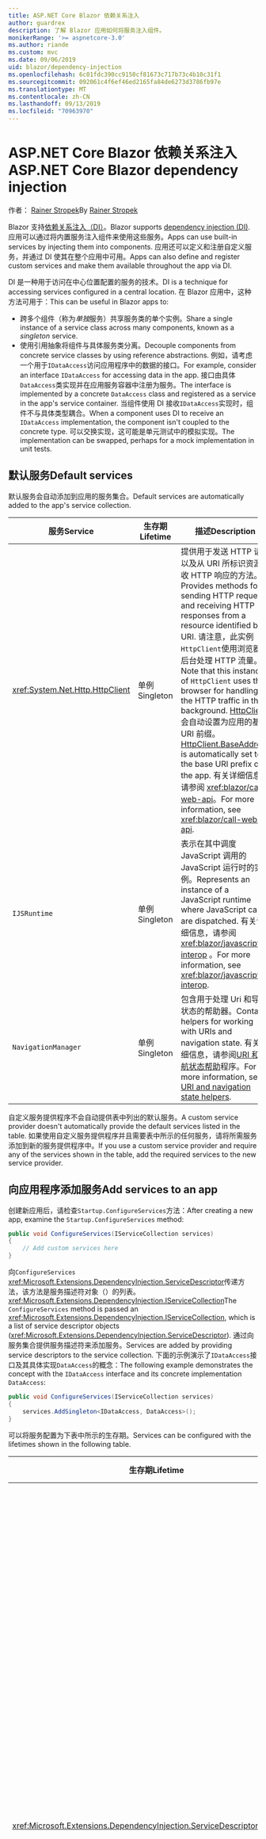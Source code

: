 ```yaml
---
title: ASP.NET Core Blazor 依赖关系注入
author: guardrex
description: 了解 Blazor 应用如何将服务注入组件。
monikerRange: '>= aspnetcore-3.0'
ms.author: riande
ms.custom: mvc
ms.date: 09/06/2019
uid: blazor/dependency-injection
ms.openlocfilehash: 6c01fdc390cc9150cf81673c717b73c4b10c31f1
ms.sourcegitcommit: 092061c4f6ef46ed2165fa84de6273d3786fb97e
ms.translationtype: MT
ms.contentlocale: zh-CN
ms.lasthandoff: 09/13/2019
ms.locfileid: "70963970"
---
```

# <a name="aspnet-core-blazor-dependency-injection"></a><span data-ttu-id="ec5b2-103">ASP.NET Core Blazor 依赖关系注入</span><span class="sxs-lookup"><span data-stu-id="ec5b2-103">ASP.NET Core Blazor dependency injection</span></span>

<span data-ttu-id="ec5b2-104">作者： [Rainer Stropek](https://www.timecockpit.com)</span><span class="sxs-lookup"><span data-stu-id="ec5b2-104">By [Rainer Stropek](https://www.timecockpit.com)</span></span>

<span data-ttu-id="ec5b2-105">Blazor 支持[依赖关系注入（DI）](xref:fundamentals/dependency-injection)。</span><span class="sxs-lookup"><span data-stu-id="ec5b2-105">Blazor supports [dependency injection (DI)](xref:fundamentals/dependency-injection).</span></span> <span data-ttu-id="ec5b2-106">应用可以通过将内置服务注入组件来使用这些服务。</span><span class="sxs-lookup"><span data-stu-id="ec5b2-106">Apps can use built-in services by injecting them into components.</span></span> <span data-ttu-id="ec5b2-107">应用还可以定义和注册自定义服务，并通过 DI 使其在整个应用中可用。</span><span class="sxs-lookup"><span data-stu-id="ec5b2-107">Apps can also define and register custom services and make them available throughout the app via DI.</span></span>

<span data-ttu-id="ec5b2-108">DI 是一种用于访问在中心位置配置的服务的技术。</span><span class="sxs-lookup"><span data-stu-id="ec5b2-108">DI is a technique for accessing services configured in a central location.</span></span> <span data-ttu-id="ec5b2-109">在 Blazor 应用中，这种方法可用于：</span><span class="sxs-lookup"><span data-stu-id="ec5b2-109">This can be useful in Blazor apps to:</span></span>

* <span data-ttu-id="ec5b2-110">跨多个组件（称为*单独*服务）共享服务类的单个实例。</span><span class="sxs-lookup"><span data-stu-id="ec5b2-110">Share a single instance of a service class across many components, known as a *singleton* service.</span></span>
* <span data-ttu-id="ec5b2-111">使用引用抽象将组件与具体服务类分离。</span><span class="sxs-lookup"><span data-stu-id="ec5b2-111">Decouple components from concrete service classes by using reference abstractions.</span></span> <span data-ttu-id="ec5b2-112">例如，请考虑一个用于`IDataAccess`访问应用程序中的数据的接口。</span><span class="sxs-lookup"><span data-stu-id="ec5b2-112">For example, consider an interface `IDataAccess` for accessing data in the app.</span></span> <span data-ttu-id="ec5b2-113">接口由具体`DataAccess`类实现并在应用服务容器中注册为服务。</span><span class="sxs-lookup"><span data-stu-id="ec5b2-113">The interface is implemented by a concrete `DataAccess` class and registered as a service in the app's service container.</span></span> <span data-ttu-id="ec5b2-114">当组件使用 DI 接收`IDataAccess`实现时，组件不与具体类型耦合。</span><span class="sxs-lookup"><span data-stu-id="ec5b2-114">When a component uses DI to receive an `IDataAccess` implementation, the component isn't coupled to the concrete type.</span></span> <span data-ttu-id="ec5b2-115">可以交换实现，这可能是单元测试中的模拟实现。</span><span class="sxs-lookup"><span data-stu-id="ec5b2-115">The implementation can be swapped, perhaps for a mock implementation in unit tests.</span></span>

## <a name="default-services"></a><span data-ttu-id="ec5b2-116">默认服务</span><span class="sxs-lookup"><span data-stu-id="ec5b2-116">Default services</span></span>

<span data-ttu-id="ec5b2-117">默认服务会自动添加到应用的服务集合。</span><span class="sxs-lookup"><span data-stu-id="ec5b2-117">Default services are automatically added to the app's service collection.</span></span>

| <span data-ttu-id="ec5b2-118">服务</span><span class="sxs-lookup"><span data-stu-id="ec5b2-118">Service</span></span> | <span data-ttu-id="ec5b2-119">生存期</span><span class="sxs-lookup"><span data-stu-id="ec5b2-119">Lifetime</span></span> | <span data-ttu-id="ec5b2-120">描述</span><span class="sxs-lookup"><span data-stu-id="ec5b2-120">Description</span></span> |
| ------- | -------- | ----------- |
| <xref:System.Net.Http.HttpClient> | <span data-ttu-id="ec5b2-121">单例</span><span class="sxs-lookup"><span data-stu-id="ec5b2-121">Singleton</span></span> | <span data-ttu-id="ec5b2-122">提供用于发送 HTTP 请求以及从 URI 所标识资源接收 HTTP 响应的方法。</span><span class="sxs-lookup"><span data-stu-id="ec5b2-122">Provides methods for sending HTTP requests and receiving HTTP responses from a resource identified by a URI.</span></span> <span data-ttu-id="ec5b2-123">请注意，此实例`HttpClient`使用浏览器在后台处理 HTTP 流量。</span><span class="sxs-lookup"><span data-stu-id="ec5b2-123">Note that this instance of `HttpClient` uses the browser for handling the HTTP traffic in the background.</span></span> <span data-ttu-id="ec5b2-124">[HttpClient](xref:System.Net.Http.HttpClient.BaseAddress)会自动设置为应用的基本 URI 前缀。</span><span class="sxs-lookup"><span data-stu-id="ec5b2-124">[HttpClient.BaseAddress](xref:System.Net.Http.HttpClient.BaseAddress) is automatically set to the base URI prefix of the app.</span></span> <span data-ttu-id="ec5b2-125">有关详细信息，请参阅 <xref:blazor/call-web-api>。</span><span class="sxs-lookup"><span data-stu-id="ec5b2-125">For more information, see <xref:blazor/call-web-api>.</span></span> |
| `IJSRuntime` | <span data-ttu-id="ec5b2-126">单例</span><span class="sxs-lookup"><span data-stu-id="ec5b2-126">Singleton</span></span> | <span data-ttu-id="ec5b2-127">表示在其中调度 JavaScript 调用的 JavaScript 运行时的实例。</span><span class="sxs-lookup"><span data-stu-id="ec5b2-127">Represents an instance of a JavaScript runtime where JavaScript calls are dispatched.</span></span> <span data-ttu-id="ec5b2-128">有关详细信息，请参阅 <xref:blazor/javascript-interop> 。</span><span class="sxs-lookup"><span data-stu-id="ec5b2-128">For more information, see <xref:blazor/javascript-interop>.</span></span> |
| `NavigationManager` | <span data-ttu-id="ec5b2-129">单例</span><span class="sxs-lookup"><span data-stu-id="ec5b2-129">Singleton</span></span> | <span data-ttu-id="ec5b2-130">包含用于处理 Uri 和导航状态的帮助器。</span><span class="sxs-lookup"><span data-stu-id="ec5b2-130">Contains helpers for working with URIs and navigation state.</span></span> <span data-ttu-id="ec5b2-131">有关详细信息，请参阅[URI 和导航状态帮助](xref:blazor/routing#uri-and-navigation-state-helpers)程序。</span><span class="sxs-lookup"><span data-stu-id="ec5b2-131">For more information, see [URI and navigation state helpers](xref:blazor/routing#uri-and-navigation-state-helpers).</span></span> |

<span data-ttu-id="ec5b2-132">自定义服务提供程序不会自动提供表中列出的默认服务。</span><span class="sxs-lookup"><span data-stu-id="ec5b2-132">A custom service provider doesn't automatically provide the default services listed in the table.</span></span> <span data-ttu-id="ec5b2-133">如果使用自定义服务提供程序并且需要表中所示的任何服务，请将所需服务添加到新的服务提供程序中。</span><span class="sxs-lookup"><span data-stu-id="ec5b2-133">If you use a custom service provider and require any of the services shown in the table, add the required services to the new service provider.</span></span>

## <a name="add-services-to-an-app"></a><span data-ttu-id="ec5b2-134">向应用程序添加服务</span><span class="sxs-lookup"><span data-stu-id="ec5b2-134">Add services to an app</span></span>

<span data-ttu-id="ec5b2-135">创建新应用后，请检查`Startup.ConfigureServices`方法：</span><span class="sxs-lookup"><span data-stu-id="ec5b2-135">After creating a new app, examine the `Startup.ConfigureServices` method:</span></span>

```csharp
public void ConfigureServices(IServiceCollection services)
{
    // Add custom services here
}
```

<span data-ttu-id="ec5b2-136">向`ConfigureServices` <xref:Microsoft.Extensions.DependencyInjection.ServiceDescriptor>传递方法，该方法是服务描述符对象（）的列表。 <xref:Microsoft.Extensions.DependencyInjection.IServiceCollection></span><span class="sxs-lookup"><span data-stu-id="ec5b2-136">The `ConfigureServices` method is passed an <xref:Microsoft.Extensions.DependencyInjection.IServiceCollection>, which is a list of service descriptor objects (<xref:Microsoft.Extensions.DependencyInjection.ServiceDescriptor>).</span></span> <span data-ttu-id="ec5b2-137">通过向服务集合提供服务描述符来添加服务。</span><span class="sxs-lookup"><span data-stu-id="ec5b2-137">Services are added by providing service descriptors to the service collection.</span></span> <span data-ttu-id="ec5b2-138">下面的示例演示了`IDataAccess`接口及其具体实现`DataAccess`的概念：</span><span class="sxs-lookup"><span data-stu-id="ec5b2-138">The following example demonstrates the concept with the `IDataAccess` interface and its concrete implementation `DataAccess`:</span></span>

```csharp
public void ConfigureServices(IServiceCollection services)
{
    services.AddSingleton<IDataAccess, DataAccess>();
}
```

<span data-ttu-id="ec5b2-139">可以将服务配置为下表中所示的生存期。</span><span class="sxs-lookup"><span data-stu-id="ec5b2-139">Services can be configured with the lifetimes shown in the following table.</span></span>

| <span data-ttu-id="ec5b2-140">生存期</span><span class="sxs-lookup"><span data-stu-id="ec5b2-140">Lifetime</span></span> | <span data-ttu-id="ec5b2-141">描述</span><span class="sxs-lookup"><span data-stu-id="ec5b2-141">Description</span></span> |
| -------- | ----------- |
| <xref:Microsoft.Extensions.DependencyInjection.ServiceDescriptor.Scoped*> | <span data-ttu-id="ec5b2-142">Blazor WebAssembly apps 目前没有 DI 作用域的概念。</span><span class="sxs-lookup"><span data-stu-id="ec5b2-142">Blazor WebAssembly apps don't currently have a concept of DI scopes.</span></span> <span data-ttu-id="ec5b2-143">`Scoped`注册的服务的行为`Singleton`类似于服务。</span><span class="sxs-lookup"><span data-stu-id="ec5b2-143">`Scoped`-registered services behave like `Singleton` services.</span></span> <span data-ttu-id="ec5b2-144">但是，Blazor 服务器托管模型支持`Scoped`生存期。</span><span class="sxs-lookup"><span data-stu-id="ec5b2-144">However, the Blazor Server hosting model supports the `Scoped` lifetime.</span></span> <span data-ttu-id="ec5b2-145">在 Blazor 服务器应用中，作用域内服务注册的范围为*连接*。</span><span class="sxs-lookup"><span data-stu-id="ec5b2-145">In Blazor Server apps, a scoped service registration is scoped to the *connection*.</span></span> <span data-ttu-id="ec5b2-146">出于此原因，使用作用域内服务的目的是应该作用于当前用户的服务，即使当前目的是在浏览器中运行客户端。</span><span class="sxs-lookup"><span data-stu-id="ec5b2-146">For this reason, using scoped services is preferred for services that should be scoped to the current user, even if the current intent is to run client-side in the browser.</span></span> |
| <xref:Microsoft.Extensions.DependencyInjection.ServiceDescriptor.Singleton*> | <span data-ttu-id="ec5b2-147">DI 创建服务的*单个实例*。</span><span class="sxs-lookup"><span data-stu-id="ec5b2-147">DI creates a *single instance* of the service.</span></span> <span data-ttu-id="ec5b2-148">所有需要服务的`Singleton`组件都接收相同服务的实例。</span><span class="sxs-lookup"><span data-stu-id="ec5b2-148">All components requiring a `Singleton` service receive an instance of the same service.</span></span> |
| <xref:Microsoft.Extensions.DependencyInjection.ServiceDescriptor.Transient*> | <span data-ttu-id="ec5b2-149">每当组件从服务容器获取`Transient`服务的实例时，它都会接收服务的*新实例*。</span><span class="sxs-lookup"><span data-stu-id="ec5b2-149">Whenever a component obtains an instance of a `Transient` service from the service container, it receives a *new instance* of the service.</span></span> |

<span data-ttu-id="ec5b2-150">DI 系统基于 ASP.NET Core 中的 DI 系统。</span><span class="sxs-lookup"><span data-stu-id="ec5b2-150">The DI system is based on the DI system in ASP.NET Core.</span></span> <span data-ttu-id="ec5b2-151">有关详细信息，请参阅 <xref:fundamentals/dependency-injection> 。</span><span class="sxs-lookup"><span data-stu-id="ec5b2-151">For more information, see <xref:fundamentals/dependency-injection>.</span></span>

## <a name="request-a-service-in-a-component"></a><span data-ttu-id="ec5b2-152">在组件中请求服务</span><span class="sxs-lookup"><span data-stu-id="ec5b2-152">Request a service in a component</span></span>

<span data-ttu-id="ec5b2-153">将服务添加到服务集合后，使用[ \@注入](xref:mvc/views/razor#inject)Razor 指令将服务注入到组件。</span><span class="sxs-lookup"><span data-stu-id="ec5b2-153">After services are added to the service collection, inject the services into the components using the [\@inject](xref:mvc/views/razor#inject) Razor directive.</span></span> <span data-ttu-id="ec5b2-154">`@inject`具有两个参数：</span><span class="sxs-lookup"><span data-stu-id="ec5b2-154">`@inject` has two parameters:</span></span>

* <span data-ttu-id="ec5b2-155">键入&ndash;要注入的服务的类型。</span><span class="sxs-lookup"><span data-stu-id="ec5b2-155">Type &ndash; The type of the service to inject.</span></span>
* <span data-ttu-id="ec5b2-156">属性&ndash;接收注入的应用服务的属性的名称。</span><span class="sxs-lookup"><span data-stu-id="ec5b2-156">Property &ndash; The name of the property receiving the injected app service.</span></span> <span data-ttu-id="ec5b2-157">属性不需要手动创建。</span><span class="sxs-lookup"><span data-stu-id="ec5b2-157">The property doesn't require manual creation.</span></span> <span data-ttu-id="ec5b2-158">编译器将创建属性。</span><span class="sxs-lookup"><span data-stu-id="ec5b2-158">The compiler creates the property.</span></span>

<span data-ttu-id="ec5b2-159">有关详细信息，请参阅 <xref:mvc/views/dependency-injection> 。</span><span class="sxs-lookup"><span data-stu-id="ec5b2-159">For more information, see <xref:mvc/views/dependency-injection>.</span></span>

<span data-ttu-id="ec5b2-160">使用多`@inject`个语句注入不同的服务。</span><span class="sxs-lookup"><span data-stu-id="ec5b2-160">Use multiple `@inject` statements to inject different services.</span></span>

<span data-ttu-id="ec5b2-161">下面的示例说明如何使用 `@inject`。</span><span class="sxs-lookup"><span data-stu-id="ec5b2-161">The following example shows how to use `@inject`.</span></span> <span data-ttu-id="ec5b2-162">服务实现`Services.IDataAccess`被注入到组件的属性`DataRepository`中。</span><span class="sxs-lookup"><span data-stu-id="ec5b2-162">The service implementing `Services.IDataAccess` is injected into the component's property `DataRepository`.</span></span> <span data-ttu-id="ec5b2-163">请注意代码如何只使用`IDataAccess`抽象：</span><span class="sxs-lookup"><span data-stu-id="ec5b2-163">Note how the code is only using the `IDataAccess` abstraction:</span></span>

[!code-cshtml[](dependency-injection/samples_snapshot/3.x/CustomerList.razor?highlight=2-3,23)]

<span data-ttu-id="ec5b2-164">在内部，生成的属性`DataRepository`（） `InjectAttribute`用特性修饰。</span><span class="sxs-lookup"><span data-stu-id="ec5b2-164">Internally, the generated property (`DataRepository`) is decorated with the `InjectAttribute` attribute.</span></span> <span data-ttu-id="ec5b2-165">通常不会直接使用此属性。</span><span class="sxs-lookup"><span data-stu-id="ec5b2-165">Typically, this attribute isn't used directly.</span></span> <span data-ttu-id="ec5b2-166">如果基类对于组件是必需的，并且插入的属性也是基类所必需的，请手动添加`InjectAttribute`：</span><span class="sxs-lookup"><span data-stu-id="ec5b2-166">If a base class is required for components and injected properties are also required for the base class, manually add the `InjectAttribute`:</span></span>

```csharp
public class ComponentBase : IComponent
{
    // DI works even if using the InjectAttribute in a component's base class.
    [Inject]
    protected IDataAccess DataRepository { get; set; }
    ...
}
```

<span data-ttu-id="ec5b2-167">在从基类派生的组件中，指令`@inject`不是必需的。</span><span class="sxs-lookup"><span data-stu-id="ec5b2-167">In components derived from the base class, the `@inject` directive isn't required.</span></span> <span data-ttu-id="ec5b2-168">`InjectAttribute`基类的可满足以下要求：</span><span class="sxs-lookup"><span data-stu-id="ec5b2-168">The `InjectAttribute` of the base class is sufficient:</span></span>

```cshtml
@page "/demo"
@inherits ComponentBase

<h1>Demo Component</h1>
```

## <a name="use-di-in-services"></a><span data-ttu-id="ec5b2-169">在服务中使用 DI</span><span class="sxs-lookup"><span data-stu-id="ec5b2-169">Use DI in services</span></span>

<span data-ttu-id="ec5b2-170">复杂服务可能需要其他服务。</span><span class="sxs-lookup"><span data-stu-id="ec5b2-170">Complex services might require additional services.</span></span> <span data-ttu-id="ec5b2-171">在前面的示例中`DataAccess` ，可能`HttpClient`需要默认服务。</span><span class="sxs-lookup"><span data-stu-id="ec5b2-171">In the prior example, `DataAccess` might require the `HttpClient` default service.</span></span> <span data-ttu-id="ec5b2-172">`@inject`（或`InjectAttribute`）不可用于服务。</span><span class="sxs-lookup"><span data-stu-id="ec5b2-172">`@inject` (or the `InjectAttribute`) isn't available for use in services.</span></span> <span data-ttu-id="ec5b2-173">必须改为使用*构造函数注入*。</span><span class="sxs-lookup"><span data-stu-id="ec5b2-173">*Constructor injection* must be used instead.</span></span> <span data-ttu-id="ec5b2-174">通过将参数添加到服务的构造函数中，添加了所需的服务。</span><span class="sxs-lookup"><span data-stu-id="ec5b2-174">Required services are added by adding parameters to the service's constructor.</span></span> <span data-ttu-id="ec5b2-175">当 DI 创建服务时，它将在构造函数中识别它所需要的服务，并相应地提供这些服务。</span><span class="sxs-lookup"><span data-stu-id="ec5b2-175">When DI creates the service, it recognizes the services it requires in the constructor and provides them accordingly.</span></span>

```csharp
public class DataAccess : IDataAccess
{
    // The constructor receives an HttpClient via dependency
    // injection. HttpClient is a default service.
    public DataAccess(HttpClient client)
    {
        ...
    }
}
```

<span data-ttu-id="ec5b2-176">构造函数注入的先决条件：</span><span class="sxs-lookup"><span data-stu-id="ec5b2-176">Prerequisites for constructor injection:</span></span>

* <span data-ttu-id="ec5b2-177">一个构造函数必须存在，其参数可以全部通过 DI 完成。</span><span class="sxs-lookup"><span data-stu-id="ec5b2-177">One constructor must exist whose arguments can all be fulfilled by DI.</span></span> <span data-ttu-id="ec5b2-178">如果指定默认值，则不允许使用 DI 未涵盖的其他参数。</span><span class="sxs-lookup"><span data-stu-id="ec5b2-178">Additional parameters not covered by DI are allowed if they specify default values.</span></span>
* <span data-ttu-id="ec5b2-179">适用的构造函数必须是*公共*的。</span><span class="sxs-lookup"><span data-stu-id="ec5b2-179">The applicable constructor must be *public*.</span></span>
* <span data-ttu-id="ec5b2-180">必须存在一个适用的构造函数。</span><span class="sxs-lookup"><span data-stu-id="ec5b2-180">One applicable constructor must exist.</span></span> <span data-ttu-id="ec5b2-181">如果出现多义性，DI 会引发异常。</span><span class="sxs-lookup"><span data-stu-id="ec5b2-181">In case of an ambiguity, DI throws an exception.</span></span>

## <a name="utility-base-component-classes-to-manage-a-di-scope"></a><span data-ttu-id="ec5b2-182">用于管理 DI 作用域的实用工具基组件类</span><span class="sxs-lookup"><span data-stu-id="ec5b2-182">Utility base component classes to manage a DI scope</span></span>

<span data-ttu-id="ec5b2-183">在 ASP.NET Core 应用中，作用域内服务通常作用于当前请求。</span><span class="sxs-lookup"><span data-stu-id="ec5b2-183">In ASP.NET Core apps, scoped services are typically scoped to the current request.</span></span> <span data-ttu-id="ec5b2-184">请求完成后，DI 系统将释放任何作用域内或暂时性的服务。</span><span class="sxs-lookup"><span data-stu-id="ec5b2-184">After the request completes, any scoped or transient services are disposed by the DI system.</span></span> <span data-ttu-id="ec5b2-185">在 Blazor 服务器应用中，请求范围将在客户端连接期间持续，这可能会导致暂时性和作用域内服务的运行时间比预期要长得多。</span><span class="sxs-lookup"><span data-stu-id="ec5b2-185">In Blazor Server apps, the request scope lasts for the duration of the client connection, which can result in transient and scoped services living much longer than expected.</span></span>

<span data-ttu-id="ec5b2-186">若要将服务的作用域限定为组件的生存期， `OwningComponentBase`可以`OwningComponentBase<TService>`使用和基类。</span><span class="sxs-lookup"><span data-stu-id="ec5b2-186">To scope services to the lifetime of a component, can use the `OwningComponentBase` and `OwningComponentBase<TService>` base classes.</span></span> <span data-ttu-id="ec5b2-187">这些基类公开了`ScopedServices`类型`IServiceProvider`为的属性，该属性可解析范围限制在组件生存期内的服务。</span><span class="sxs-lookup"><span data-stu-id="ec5b2-187">These base classes expose a `ScopedServices` property of type `IServiceProvider` that resolve services that are scoped to the lifetime of the component.</span></span> <span data-ttu-id="ec5b2-188">若要创作从 Razor 中的基类继承的组件，请使用`@inherits`指令。</span><span class="sxs-lookup"><span data-stu-id="ec5b2-188">To author a component that inherits from a base class in Razor, use the `@inherits` directive.</span></span>

```cshtml
@page "/users"
@attribute [Authorize]
@inherits OwningComponentBase<Data.ApplicationDbContext>

<h1>Users (@Service.Users.Count())</h1>
<ul>
    @foreach (var user in Service.Users)
    {
        <li>@user.UserName</li>
    }
</ul>
```

> [!NOTE]
> <span data-ttu-id="ec5b2-189">使用`@inject`或注入到组件中的`InjectAttribute`服务不会在组件的作用域中创建，并绑定到请求范围。</span><span class="sxs-lookup"><span data-stu-id="ec5b2-189">Services injected into the component using `@inject` or the `InjectAttribute` aren't created in the component's scope and are tied to the request scope.</span></span>

## <a name="additional-resources"></a><span data-ttu-id="ec5b2-190">其他资源</span><span class="sxs-lookup"><span data-stu-id="ec5b2-190">Additional resources</span></span>

* <xref:fundamentals/dependency-injection>
* <xref:mvc/views/dependency-injection>
